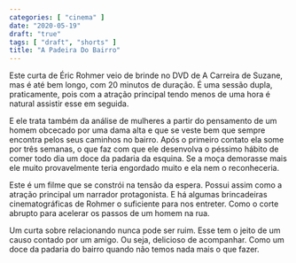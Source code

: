 ```yaml
---
categories: [ "cinema" ]
date: "2020-05-19"
draft: "true"
tags: [ "draft", "shorts" ]
title: "A Padeira Do Bairro"
---
```

Este curta de Éric Rohmer veio de brinde no DVD de A Carreira de Suzane,
mas é até bem longo, com 20 minutos de duração. É uma sessão dupla,
praticamente, pois com a atração principal tendo menos de uma hora é
natural assistir esse em seguida.

E ele trata também da análise de mulheres a partir do pensamento de um
homem obcecado por uma dama alta e que se veste bem que sempre encontra
pelos seus caminhos no bairro. Após o primeiro contato ela some por
três semanas, o que faz com que ele desenvolva o péssimo hábito de
comer todo dia um doce da padaria da esquina. Se a moça demorasse mais
ele muito provavelmente teria engordado muito e ela nem o reconheceria.

Este é um filme que se constrói na tensão da espera. Possui assim como
a atração principal um narrador protagonista. E há algumas brincadeiras
cinematográficas de Rohmer o suficiente para nos entreter. Como o corte
abrupto para acelerar os passos de um homem na rua.

Um curta sobre relacionando nunca pode ser ruim. Esse tem o jeito de um
causo contado por um amigo. Ou seja, delicioso de acompanhar. Como um
doce da padaria do bairro quando não temos nada mais o que fazer.
